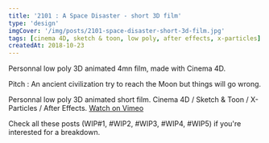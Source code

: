 ```yaml
---
title: '2101 : A Space Disaster - short 3D film'
type: 'design'
imgCover: '/img/posts/2101-space-disaster-short-3d-film.jpg'
tags: [cinema 4D, sketch & toon, low poly, after effects, x-particles]
createdAt: 2018-10-23
---
```

Personnal low poly 3D animated 4mn film, made with Cinema 4D.
<!--more-->
Pitch : An ancient civilization try to reach the Moon but things will go wrong.

Personnal low poly 3D animated short film. Cinema 4D / Sketch & Toon / X-Particles / After Effects.
[Watch on Vimeo](https://vimeo.com/296583932)

Check all these posts (WIP#1, #WIP2, #WIP3, #WIP4, #WIP5) if you're interested for a breakdown.